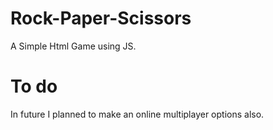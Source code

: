 # Rock-Paper-Scissors

A Simple Html Game using  JS.

# To do

In future I planned to make an online multiplayer options also.
